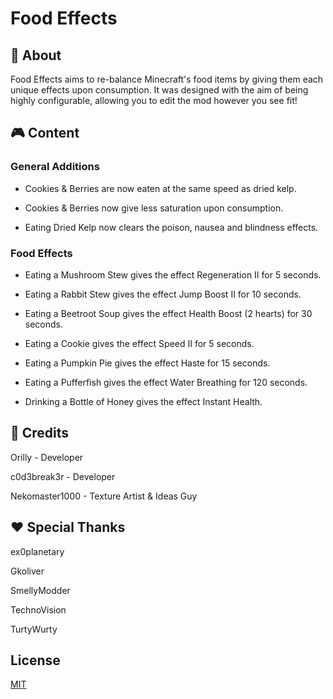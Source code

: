 # Food Effects

## 📖 About

Food Effects aims to re-balance Minecraft's food items by giving them each unique effects upon consumption. It was designed with the aim of being highly configurable, allowing you to edit the mod however you see fit!

## 🎮 Content

### General Additions

- Cookies & Berries are now eaten at the same speed as dried kelp.

- Cookies & Berries now give less saturation upon consumption.

- Eating Dried Kelp now clears the poison, nausea and blindness effects.

### Food Effects

- Eating a Mushroom Stew gives the effect Regeneration II for 5 seconds.

- Eating a Rabbit Stew gives the effect Jump Boost II for 10 seconds.

- Eating a Beetroot Soup gives the effect Health Boost (2 hearts) for 30 seconds.

- Eating a Cookie gives the effect Speed II for 5 seconds.

- Eating a Pumpkin Pie gives the effect Haste for 15 seconds.

- Eating a Pufferfish gives the effect Water Breathing for 120 seconds.

- Drinking a Bottle of Honey gives the effect Instant Health.

## 📰 Credits

Orilly - Developer

c0d3break3r - Developer

Nekomaster1000 - Texture Artist & Ideas Guy

## ❤️ Special Thanks

ex0planetary

Gkoliver

SmellyModder

TechnoVision

TurtyWurty



## License
[MIT](https://choosealicense.com/licenses/mit/)
